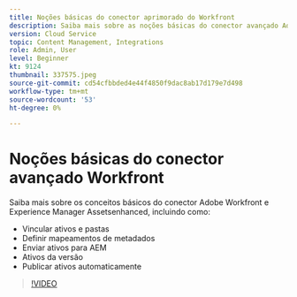 ```yaml
---
title: Noções básicas do conector aprimorado do Workfront
description: Saiba mais sobre as noções básicas do conector avançado Adobe Workfront e Experience Manager Assets.
version: Cloud Service
topic: Content Management, Integrations
role: Admin, User
level: Beginner
kt: 9124
thumbnail: 337575.jpeg
source-git-commit: cd54cfbbded4e44f4850f9dac8ab17d179e7d498
workflow-type: tm+mt
source-wordcount: '53'
ht-degree: 0%

---
```



# Noções básicas do conector avançado Workfront

Saiba mais sobre os conceitos básicos do conector Adobe Workfront e Experience Manager Assetsenhanced, incluindo como:

+ Vincular ativos e pastas
+ Definir mapeamentos de metadados
+ Enviar ativos para AEM
+ Ativos da versão
+ Publicar ativos automaticamente

>[!VIDEO](https://video.tv.adobe.com/v/337575/?quality=12&learn=on)
